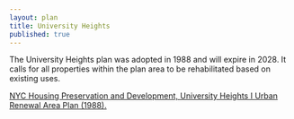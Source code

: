 ```yaml
---
layout: plan
title: University Heights
published: true
---
```


The University Heights plan was adopted in 1988 and will expire in 2028. It calls for all properties within the plan area to be rehabilitated based on existing uses.

[NYC Housing Preservation and Development, University Heights I Urban Renewal Area Plan (1988).](https://www.nyc.gov/assets/hpd/downloads/pdfs/services/university-heights-urp.pdf)
